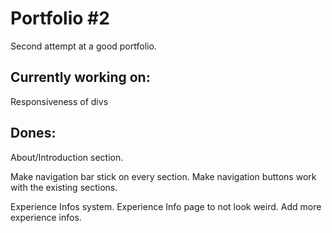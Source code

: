 # Portfolio #2
Second attempt at a good portfolio.

## Currently working on:
Responsiveness of divs

## Dones:
About/Introduction section.

Make navigation bar stick on every section.
Make navigation buttons work with the existing sections.

Experience Infos system.
Experience Info page to not look weird.
Add more experience infos.
